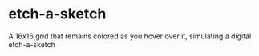 # etch-a-sketch
A 16x16 grid that remains colored as you hover over it, simulating a digital etch-a-sketch
